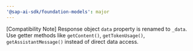 ```yaml
---
'@sap-ai-sdk/foundation-models': major
---
```


[Compatibility Note] Response object `data` property is renamed to `_data`.
Use getter methods like `getContent()`, `getTokenUsage()`, `getAssistantMessage()` instead of direct data access.
